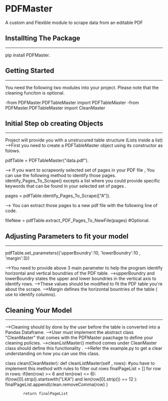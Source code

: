 # PDFMaster
A custom and Flexible module to scrape data from an editable PDF

## Installting The Package
--------------------
pip install PDFMaster.


## Getting Started
---------------------
You need the following two modules into your project. Please note that the cleaning funciton is optional.

-from PDFMaster.PDFTableMaster import PDFTableMaster
-from PDFMaster.PDFTableMaster import CleanMaster



## Initial Step ob creating Objects
---------------------
Project will provide you with a unstrucured table structure (Lists inside a list)
-->First you need to create a PDFTableMaster object using its constructor as folows.

pdfTable = PDFTableMaster("data.pdf").


--> If you want to scrapeonly selected set of pages in your PDF file , You can use the following method to identify those pages.
    identify_Pages_To_Scrape() excepts a list where you could provide specific keywords that can be found in your selected set of pages .

pages = pdfTable.identify_Pages_To_Scrape(["A"]).


--> You can extract those pages to a new pdf file with the following line of code.
    
fileNew = pdfTable.extract_PDF_Pages_To_NewFile(pages) #Optional.


## Adjusting Parameters to fit your model
---------------------
pdfTable.set_parameters({'upperBoundry':10, 'lowerBoundry':10 , 'margin':3})

-->You need to provide above 3 main parameter to help the program identify horizontal and vertical boundries of the PDF table.
-->upperBoundry and lowerBoundry states the upper and lower boundries in the vertical axis to identify rows.
-->These values should be modified to fit the PDF table you're about the scrape.
-->Margin defines the horizontal bountries of the table ( use to identify columns).


## Cleaning Your Model
----------------------

-->Cleaning should by done by the user before the table is converted into a Pandas Dataframe.
-->User must implement the abstract class "CleanMaster" that comes with the PDFMaster paachage to define your cleaning policies.
-->cleanListMaster() method comes under CleanMaster class should define this functionality .
-->Refer the example.py to get a clear understanding on how you can use this class.

class clean(CleanMaster):
        def cleanListMaster(self , rows):
            #you have to implement this method with rules to filter out rows
            finalPageList = []
            for row in rows:
                if(len(row) >= 6 and len(row) <= 6):
                    if(row[0].strip().startswith("LKA") and len(row[0].strip())  == 12 ):
                        finalPageList.append(clean.removeComma(row) )   
          
            return finalPageList
